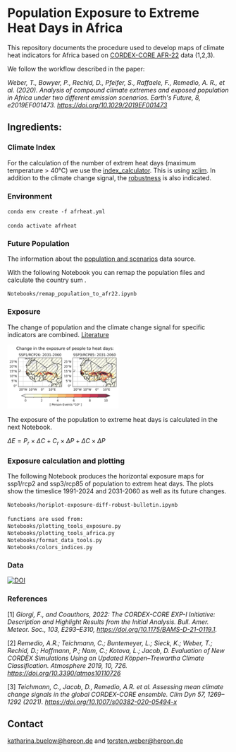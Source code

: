 # Population Exposure to Extreme Heat Days in Africa


This repository documents the procedure used to develop maps of climate heat indicators for Africa based on [CORDEX-CORE AFR-22](https://cordex.org/experiment-guidelines/cordex-cmip5/cordex-core/cordex-core-simulations/) data (1,2,3).

We follow the workflow described in the paper:

*Weber, T., Bowyer, P., Rechid, D., Pfeifer, S., Raffaele, F., Remedio, A. R., et al. (2020). Analysis of compound climate extremes and exposed population in Africa under two different emission scenarios. Earth's Future, 8, e2019EF001473. https://doi.org/10.1029/2019EF001473*


## Ingredients:

### Climate Index

For the calculation of the number of extrem heat days (maximum temperature > 40°C) we use the [index_calculator](https://github.com/climate-service-center/index_calculator). This is using [xclim](https://github.com/Ouranosinc/xclim). In addition to the climate change signal, the [robustness](significance.md) is also indicated.


### Environment

    conda env create -f afrheat.yml

    conda activate afrheat


### Future Population

The information about the [population and scenarios](population.md) data source. 

With the following Notebook you can remap the population files and calculate the country sum .

    Notebooks/remap_population_to_afr22.ipynb

### Exposure

The change of population and the climate change signal for specific indicators are combined. [Literature](exposure.md)


<img src="plot/exposure_diff-robust_West_Africa_1200.png" alt="TS" width="50%" />


The exposure of the population to extreme heat days is calculated in the next Notebook.

$\Delta E = P_r \times \Delta C + C_r \times \Delta P + \Delta C \times \Delta P$

### Exposure calculation and plotting

The following Notebook produces the horizontal exposure maps for ssp1/rcp2 and ssp3/rcp85 of population to extrem heat days. The plots show the timeslice 1991-2024 and 2031-2060 as well as its future changes. 

    Notebooks/horiplot-exposure-diff-robust-bulletin.ipynb
    
    functions are used from:
    Notebooks/plotting_tools_exposure.py
    Notebooks/plotting_tools_africa.py
    Notebooks/format_data_tools.py
    Notebooks/colors_indices.py

### Data    
[![DOI](https://zenodo.org/badge/DOI/10.5281/zenodo.16782087.svg)](https://doi.org/10.5281/zenodo.16782087)

### References

[1] *Giorgi, F., and Coauthors, 2022: The CORDEX-CORE EXP-I Initiative: Description and Highlight Results from the Initial Analysis. Bull. Amer. Meteor. Soc., 103, E293–E310, https://doi.org/10.1175/BAMS-D-21-0119.1.*

[2] *Remedio, A.R.; Teichmann, C.; Buntemeyer, L.; Sieck, K.; Weber, T.; Rechid, D.; Hoffmann, P.; Nam, C.; Kotova, L.; Jacob, D. Evaluation of New CORDEX Simulations Using an Updated Köppen–Trewartha Climate Classification. Atmosphere 2019, 10, 726. https://doi.org/10.3390/atmos10110726*

[3] *Teichmann, C., Jacob, D., Remedio, A.R. et al. Assessing mean climate change signals in the global CORDEX-CORE ensemble. Clim Dyn 57, 1269–1292 (2021). https://doi.org/10.1007/s00382-020-05494-x*

## Contact

katharina.buelow@hereon.de and torsten.weber@hereon.de


